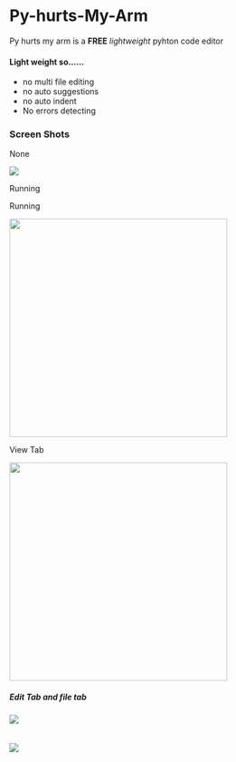 # Py-hurts-My-Arm
Py hurts my arm is a **FREE** *lightweight* pyhton code editor
<h4>Light weight so......</h4>
<ul>
  <li>no multi file editing</li>
  <li>no auto suggestions</li>
  <li>no auto indent</li>
  <li>No errors detecting</li>
</ul>
<h3>Screen Shots</h3>
<p>None</p>
<span><image src="Screenshot 2025-01-23 224405.png" /></span>
<p>Running</p>
<p>Running</p><span><image src="Screenshot 2025-01-23 224857.png" height=385 /> </span><p>View Tab</p><span> <image src="Screenshot 2025-01-23 225009.png" height=385/></span>
<h5>Edit Tab and file tab</h5>
<span><image src="Screenshot 2025-01-23 225215.png" /></span>
<br>
<br>
<br>
<span><image src="Screenshot 2025-01-23 225225.png" /></span>
